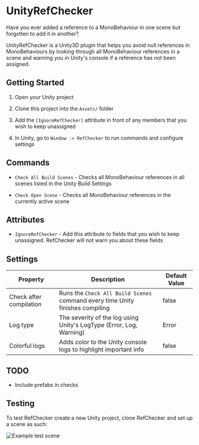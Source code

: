 # UnityRefChecker

Have you ever added a reference to a MonoBehaviour in one scene but forgotten to add it in another?

UnityRefChecker is a Unity3D plugin that helps you avoid null references in MonoBehaviours by looking through all MonoBehaviour references in a scene and warning you in Unity's console if a reference has not been assigned.


## Getting Started

1. Open your Unity project

2. Clone this project into the `Assets/` folder

3. Add the `[IgnoreRefChecker]` attribute in front of any members that you wish to keep unassigned

4. In Unity, go to `Window -> RefChecker` to run commands and configure settings


## Commands 

- `Check All Build Scenes` - Checks all MonoBehaviour references in all scenes listed in the Unity Build Settings

- `Check Open Scene` - Checks all MonoBehaviour references in the currently active scene


## Attributes

- `IgnoreRefChecker` - Add this attribute to fields that you wish to keep unassigned. RefChecker will not warn you about these fields


## Settings 

| Property | Description | Default Value |
| -------- | ----------- | ------------- |
| Check after compilation   | Runs the `Check All Build Scenes` command every time Unity finishes compiling | false |
| Log type  | The severity of the log using Unity's LogType (Error, Log, Warning) | Error |
| Colorful logs  | Adds color to the Unity console logs to highlight important info | false |


## TODO

- Include prefabs in checks


## Testing

To test RefChecker create a new Unity project, clone RefChecker and set up a scene as such:

![Example test scene](http://i.imgur.com/8TxyP84.png "Example test scene structure")